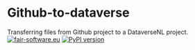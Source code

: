 # Github-to-dataverse
Transferring files from Github project to a DataverseNL project.
[![fair-software.eu](https://img.shields.io/badge/fair--software.eu-%E2%97%8F%20%20%E2%97%8F%20%20%E2%97%8B%20%20%E2%97%8B%20%20%E2%97%8B-orange)](https://fair-software.eu)
[![PyPI version](https://badge.fury.io/py/pypi.svg)](https://badge.fury.io/py/pypi)
